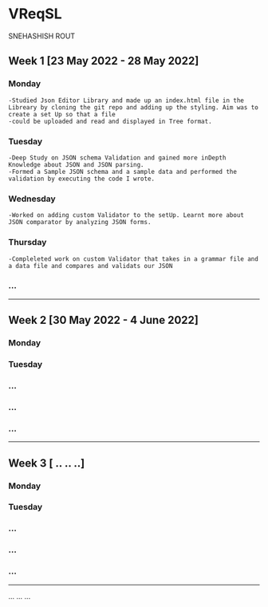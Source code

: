 # VReqSL
SNEHASHISH ROUT

## Week 1 [23 May 2022 - 28 May 2022]
### Monday
    -Studied Json Editor Library and made up an index.html file in the Libreary by cloning the git repo and adding up the styling. Aim was to create a set Up so that a file
    -could be uploaded and read and displayed in Tree format.
### Tuesday
    -Deep Study on JSON schema Validation and gained more inDepth Knowledge about JSON and JSON parsing. 
    -Formed a Sample JSON schema and a sample data and performed the validation by executing the code I wrote.        
### Wednesday
    -Worked on adding custom Validator to the setUp. Learnt more about JSON comparator by analyzing JSON forms.
### Thursday
    -Compleleted work on custom Validator that takes in a grammar file and a data file and compares and validats our JSON 
### ...

----
## Week 2 [30 May 2022 - 4 June 2022]
### Monday
### Tuesday
### ...
### ...
### ...

----
## Week 3 [ .. .. ..]
### Monday
### Tuesday
### ...
### ...
### ...

----
...
...
...
